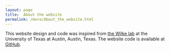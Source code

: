 ```yaml
---
layout: page
title:  About the website
permalink: /more/About_the_website.html
---
```


This website design and code was inspired from [the Wilke lab](https://github.com/wilkelab/wilkelab.github.io) at the University of Texas at Austin, Austin, Texas. The website code is available at [GitHub](https://github.com/kachroolab/kachroolab).
